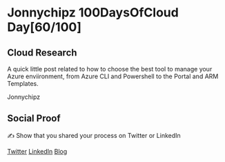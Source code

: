 <!-- This is a template you can use for quick progress days. It removes a lot of the steps we encourage you to share in the longer template 000-DAY-ARTICLE-LONG-TEMPLATE.MD-->

# Jonnychipz 100DaysOfCloud Day[60/100]

## Cloud Research

A quick little post related to how to choose the best tool to manage your Azure enviironment, from Azure CLI and Powershell to the Portal and ARM Templates.

Jonnychipz

## Social Proof

✍️ Show that you shared your process on Twitter or LinkedIn

[Twitter](https://twitter.com/jonnychipz/status/1323975160907636739)
[LinkedIn](https://www.linkedin.com/posts/japlunn_day60100-100daysofcloud-jonnychipz-activity-6729740849820798977-9d7X)
[Blog](https://jonnychipz.com/2020/11/04/day60-100-100daysofcloud-jonnychipz-choosing-the-best-tools-to-manage-your-azure-environment/)
